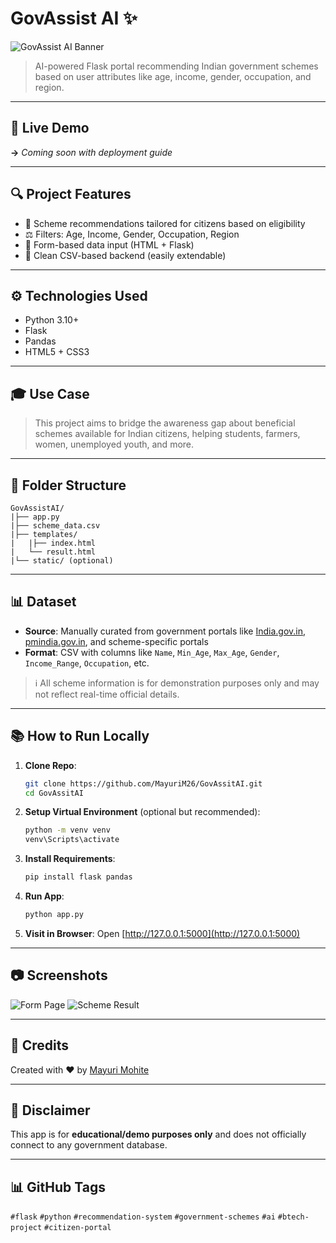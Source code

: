 # GovAssist AI ✨

![GovAssist AI Banner](banner.png)

> AI-powered Flask portal recommending Indian government schemes based on user attributes like age, income, gender, occupation, and region.

---

## 🚀 Live Demo

**→** *Coming soon with deployment guide*

---

## 🔍 Project Features

* 💼 Scheme recommendations tailored for citizens based on eligibility
* ⚖️ Filters: Age, Income, Gender, Occupation, Region
* 📝 Form-based data input (HTML + Flask)
* 📅 Clean CSV-based backend (easily extendable)


---

## ⚙️ Technologies Used

* Python 3.10+
* Flask
* Pandas
* HTML5 + CSS3

---

## 🎓 Use Case

> This project aims to bridge the awareness gap about beneficial schemes available for Indian citizens, helping students, farmers, women, unemployed youth, and more.

---

## 📂 Folder Structure

```
GovAssistAI/
|├── app.py
|├── scheme_data.csv
|├── templates/
|   |├── index.html
|   └── result.html
|└── static/ (optional)
```

---

## 📊 Dataset

* **Source**: Manually curated from government portals like [India.gov.in](https://www.india.gov.in), [pmindia.gov.in](https://www.pmindia.gov.in), and scheme-specific portals
* **Format**: CSV with columns like `Name`, `Min_Age`, `Max_Age`, `Gender`, `Income_Range`, `Occupation`, etc.

> ℹ️ All scheme information is for demonstration purposes only and may not reflect real-time official details.

---

## 📚 How to Run Locally

1. **Clone Repo**:

   ```bash
   git clone https://github.com/MayuriM26/GovAssitAI.git
   cd GovAssitAI
   ```
2. **Setup Virtual Environment** (optional but recommended):

   ```bash
   python -m venv venv
   venv\Scripts\activate
   ```
3. **Install Requirements**:

   ```bash
   pip install flask pandas
   ```
4. **Run App**:

   ```bash
   python app.py
   ```
5. **Visit in Browser**:
   Open [http://127.0.0.1:5000](http://127.0.0.1:5000)

---

## 📷 Screenshots

![Form Page](screenshots/form.png)
![Scheme Result](screenshots/results.png)

---

## 🌟 Credits

Created with ❤️ by [Mayuri Mohite](https://github.com/MayuriM26)

---

## 🚫 Disclaimer

This app is for **educational/demo purposes only** and does not officially connect to any government database.

---

## 📊 GitHub Tags

`#flask` `#python` `#recommendation-system` `#government-schemes` `#ai` `#btech-project` `#citizen-portal`
